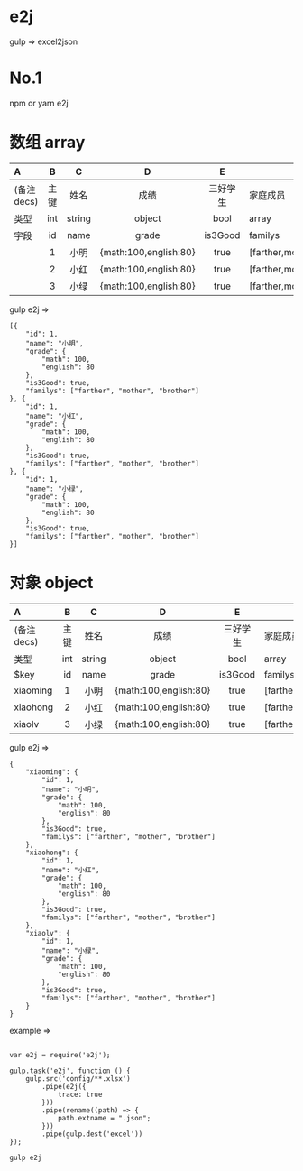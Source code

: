 # e2j

gulp => excel2json

# No.1

npm or yarn e2j

# 数组 array

| A           |  B   |   C    |           D           |    E     | F                          |
| :---------- | :--: | :----: | :-------------------: | :------: | -------------------------- |
| (备注 decs) | 主键 |  姓名  |         成绩          | 三好学生 | 家庭成员                   |
| 类型        | int  | string |        object         |   bool   | array                      |
| 字段        |  id  |  name  |         grade         | is3Good  | familys                    |
|             |  1   |  小明  | {math:100,english:80} |   true   | \[farther,mother,brother\] |
|             |  2   |  小红  | {math:100,english:80} |   true   | \[farther,mother,brother\] |
|             |  3   |  小绿  | {math:100,english:80} |   true   | \[farther,mother,brother\] |

gulp e2j =>

```
[{
    "id": 1,
    "name": "小明",
    "grade": {
        "math": 100,
        "english": 80
    },
    "is3Good": true,
    "familys": ["farther", "mother", "brother"]
}, {
    "id": 1,
    "name": "小红",
    "grade": {
        "math": 100,
        "english": 80
    },
    "is3Good": true,
    "familys": ["farther", "mother", "brother"]
}, {
    "id": 1,
    "name": "小绿",
    "grade": {
        "math": 100,
        "english": 80
    },
    "is3Good": true,
    "familys": ["farther", "mother", "brother"]
}]

```

# 对象 object

| A           |  B   |   C    |           D           |    E     | F                          |
| :---------- | :--: | :----: | :-------------------: | :------: | -------------------------- |
| (备注 decs) | 主键 |  姓名  |         成绩          | 三好学生 | 家庭成员                   |
| 类型        | int  | string |        object         |   bool   | array                      |
| \$key       |  id  |  name  |         grade         | is3Good  | familys                    |
| xiaoming    |  1   |  小明  | {math:100,english:80} |   true   | \[farther,mother,brother\] |
| xiaohong    |  2   |  小红  | {math:100,english:80} |   true   | \[farther,mother,brother\] |
| xiaolv      |  3   |  小绿  | {math:100,english:80} |   true   | \[farther,mother,brother\] |

gulp e2j =>

```
{
    "xiaoming": {
        "id": 1,
        "name": "小明",
        "grade": {
            "math": 100,
            "english": 80
        },
        "is3Good": true,
        "familys": ["farther", "mother", "brother"]
    },
    "xiaohong": {
        "id": 1,
        "name": "小红",
        "grade": {
            "math": 100,
            "english": 80
        },
        "is3Good": true,
        "familys": ["farther", "mother", "brother"]
    },
    "xiaolv": {
        "id": 1,
        "name": "小绿",
        "grade": {
            "math": 100,
            "english": 80
        },
        "is3Good": true,
        "familys": ["farther", "mother", "brother"]
    }
}

```

example =>

```

var e2j = require('e2j');

gulp.task('e2j', function () {
    gulp.src('config/**.xlsx')
        .pipe(e2j({
            trace: true
        }))
        .pipe(rename((path) => {
            path.extname = ".json";
        }))
        .pipe(gulp.dest('excel'))
});

gulp e2j

```

